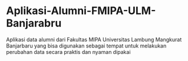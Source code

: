 # Aplikasi-Alumni-FMIPA-ULM-Banjarabru
Aplikasi data alumni dari Fakultas MIPA Universitas Lambung Mangkurat Banjarbaru yang bisa digunakan sebagai tempat untuk melakukan perubahan data secara praktis dan nyaman dipakai
